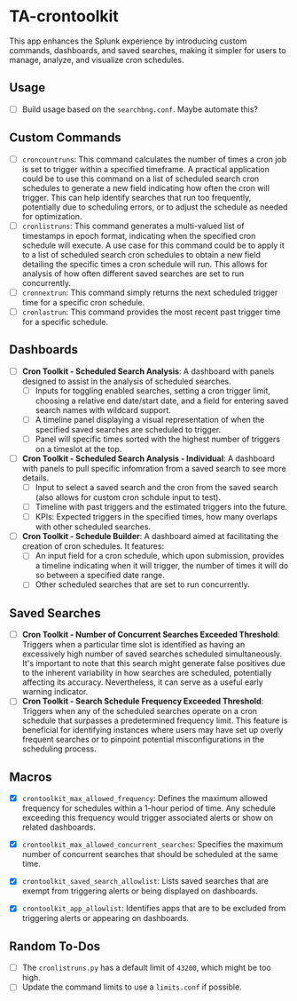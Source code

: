 # TA-crontoolkit

This app enhances the Splunk experience by introducing custom commands, dashboards, and saved searches, making it simpler for users to manage, analyze, and visualize cron schedules.

## Usage
- [ ] Build usage based on the `searchbng.conf`. Maybe automate this?

## Custom Commands
 - [ ] `croncountruns`: This command calculates the number of times a cron job is set to trigger within a specified timeframe. A practical application could be to use this command on a list of scheduled search cron schedules to generate a new field indicating how often the cron will trigger. This can help identify searches that run too frequently, potentially due to scheduling errors, or to adjust the schedule as needed for optimization.
 - [ ] `cronlistruns`: This command generates a multi-valued list of timestamps in epoch format, indicating when the specified cron schedule will execute. A use case for this command could be to apply it to a list of scheduled search cron schedules to obtain a new field detailing the specific times a cron schedule will run. This allows for analysis of how often different saved searches are set to run concurrently.
 - [ ] `cronnextrun`: This command simply returns the next scheduled trigger time for a specific cron schedule.
 - [ ] `cronlastrun`: This command provides the most recent past trigger time for a specific schedule.

## Dashboards
- [ ] **Cron Toolkit - Scheduled Search Analysis**: A dashboard with panels designed to assist in the analysis of scheduled searches.
    - [ ] Inputs for toggling enabled searches, setting a cron trigger limit, choosing a relative end date/start date, and a field for entering saved search names with wildcard support.
    - [ ] A timeline panel displaying a visual representation of when the specified saved searches are scheduled to trigger.
    - [ ] Panel will specific times sorted with the highest number of triggers on a timeslot at the top.
- [ ] **Cron Toolkit - Scheduled Search Analysis - Individual**: A dashboard with panels to pull specific infomration from a saved search to see more details.
    - [ ] Input to select a saved search and the cron from the saved search (also allows for custom cron schdule input to test).
    - [ ] Timeline with past triggers and the estimated triggers into the future.
    - [ ] KPIs: Expected triggers in the specified times, how many overlaps with other scheduled searches.
- [ ] **Cron Toolkit - Schedule Builder**: A dashboard aimed at facilitating the creation of cron schedules. It features:
    - [ ] An input field for a cron schedule, which upon submission, provides a timeline indicating when it will trigger, the number of times it will do so between a specified date range.
    - [ ] Other scheduled searches that are set to run concurrently.

## Saved Searches
- [ ] **Cron Toolkit - Number of Concurrent Searches Exceeded Threshold**: Triggers when a particular time slot is identified as having an excessively high number of saved searches scheduled simultaneously. It's important to note that this search might generate false positives due to the inherent variability in how searches are scheduled, potentially affecting its accuracy. Nevertheless, it can serve as a useful early warning indicator.
- [ ] **Cron Toolkit - Search Schedule Frequency Exceeded Threshold**: Triggers when any of the scheduled searches operate on a cron schedule that surpasses a predetermined frequency limit. This feature is beneficial for identifying instances where users may have set up overly frequent searches or to pinpoint potential misconfigurations in the scheduling process.

## Macros
- [x] `crontoolkit_max_allowed_frequency`: Defines the maximum allowed frequency for schedules within a 1-hour period of time. Any schedule exceeding this frequency would trigger associated alerts or show on related dashboards.
- [x] `crontoolkit_max_allowed_concurrent_searches`: Specifies the maximum number of concurrent searches that should be scheduled at the same time.
- [x] `crontoolkit_saved_search_allowlist`: Lists saved searches that are exempt from triggering alerts or being displayed on dashboards.
- [x] `crontoolkit_app_allowlist`: Identifies apps that are to be excluded from triggering alerts or appearing on dashboards.


## Random To-Dos
- [ ] The `cronlistruns.py` has a default limit of `43200`, which might be too high.
- [ ] Update the command limits to use a `limits.conf` if possible.
